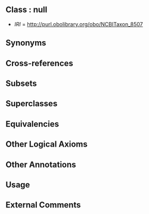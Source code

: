 
## Class : null

 * *IRI* = http://purl.obolibrary.org/obo/NCBITaxon_8507

## Synonyms


## Cross-references


## Subsets


## Superclasses


## Equivalencies


## Other Logical Axioms


## Other Annotations


## Usage


## External Comments

